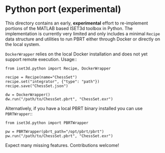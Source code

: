 # Python port (experimental)

This directory contains an early, **experimental** effort to
re-implement portions of the MATLAB based ISET3d toolbox in
Python. The implementation is currently very limited and only
includes a minimal ``Recipe`` data structure and utilities to run
PBRT either through Docker or directly on the local system.

``DockerWrapper`` relies on the local Docker installation and does
not yet support remote execution. Usage::

    from iset3d.python import Recipe, DockerWrapper

    recipe = Recipe(name="ChessSet")
    recipe.set("integrator", {"type": "path"})
    recipe.save("ChessSet.json")

    dw = DockerWrapper()
    dw.run("/path/to/ChessSet.pbrt", "ChessSet.exr")

Alternatively, if you have a local PBRT binary installed you can
use ``PBRTWrapper``::

    from iset3d.python import PBRTWrapper

    pw = PBRTWrapper(pbrt_path="/opt/pbrt/pbrt")
    pw.run("/path/to/ChessSet.pbrt", "ChessSet.exr")

Expect many missing features. Contributions welcome!

